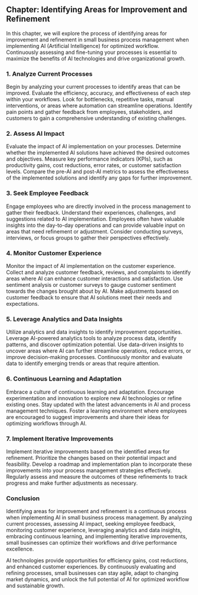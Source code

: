 Chapter: Identifying Areas for Improvement and Refinement
---------------------------------------------------------

In this chapter, we will explore the process of identifying areas for improvement and refinement in small business process management when implementing AI (Artificial Intelligence) for optimized workflow. Continuously assessing and fine-tuning your processes is essential to maximize the benefits of AI technologies and drive organizational growth.

### 1. Analyze Current Processes

Begin by analyzing your current processes to identify areas that can be improved. Evaluate the efficiency, accuracy, and effectiveness of each step within your workflows. Look for bottlenecks, repetitive tasks, manual interventions, or areas where automation can streamline operations. Identify pain points and gather feedback from employees, stakeholders, and customers to gain a comprehensive understanding of existing challenges.

### 2. Assess AI Impact

Evaluate the impact of AI implementation on your processes. Determine whether the implemented AI solutions have achieved the desired outcomes and objectives. Measure key performance indicators (KPIs), such as productivity gains, cost reductions, error rates, or customer satisfaction levels. Compare the pre-AI and post-AI metrics to assess the effectiveness of the implemented solutions and identify any gaps for further improvement.

### 3. Seek Employee Feedback

Engage employees who are directly involved in the process management to gather their feedback. Understand their experiences, challenges, and suggestions related to AI implementation. Employees often have valuable insights into the day-to-day operations and can provide valuable input on areas that need refinement or adjustment. Consider conducting surveys, interviews, or focus groups to gather their perspectives effectively.

### 4. Monitor Customer Experience

Monitor the impact of AI implementation on the customer experience. Collect and analyze customer feedback, reviews, and complaints to identify areas where AI can enhance customer interactions and satisfaction. Use sentiment analysis or customer surveys to gauge customer sentiment towards the changes brought about by AI. Make adjustments based on customer feedback to ensure that AI solutions meet their needs and expectations.

### 5. Leverage Analytics and Data Insights

Utilize analytics and data insights to identify improvement opportunities. Leverage AI-powered analytics tools to analyze process data, identify patterns, and discover optimization potential. Use data-driven insights to uncover areas where AI can further streamline operations, reduce errors, or improve decision-making processes. Continuously monitor and evaluate data to identify emerging trends or areas that require attention.

### 6. Continuous Learning and Adaptation

Embrace a culture of continuous learning and adaptation. Encourage experimentation and innovation to explore new AI technologies or refine existing ones. Stay updated with the latest advancements in AI and process management techniques. Foster a learning environment where employees are encouraged to suggest improvements and share their ideas for optimizing workflows through AI.

### 7. Implement Iterative Improvements

Implement iterative improvements based on the identified areas for refinement. Prioritize the changes based on their potential impact and feasibility. Develop a roadmap and implementation plan to incorporate these improvements into your process management strategies effectively. Regularly assess and measure the outcomes of these refinements to track progress and make further adjustments as necessary.

### Conclusion

Identifying areas for improvement and refinement is a continuous process when implementing AI in small business process management. By analyzing current processes, assessing AI impact, seeking employee feedback, monitoring customer experience, leveraging analytics and data insights, embracing continuous learning, and implementing iterative improvements, small businesses can optimize their workflows and drive performance excellence.

AI technologies provide opportunities for efficiency gains, cost reductions, and enhanced customer experiences. By continuously evaluating and refining processes, small businesses can stay agile, adapt to changing market dynamics, and unlock the full potential of AI for optimized workflow and sustainable growth.
